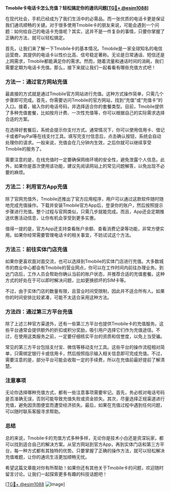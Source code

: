 **Tmobile卡电话卡怎么充值？轻松搞定你的通讯问题[[TG💪+ @esim1088](https://t.me/s/esim1088)]**

在现代社会，手机已经成为了我们生活中的必需品。而一张优质的电话卡更是保证我们通讯顺畅的关键。对于很多使用Tmobile卡的朋友来说，可能会遇到一个问题：如何给自己的电话卡充值呢？其实，这并不是一件复杂的事情，只要你掌握了正确的方法，就可以轻松搞定。

首先，让我们来了解一下Tmobile卡的基本情况。Tmobile是一家全球知名的电信运营商，其提供的电话卡以性价比高、信号稳定著称。无论是日常通话、短信还是上网需求，Tmobile都能满足你的需求。然而，随着流量和通话时间的消耗，我们需要定期为电话卡充值。那么，接下来就让我们一起看看有哪些充值方式吧！

### 方法一：通过官方网站充值

最直接的方式就是通过Tmobile官方网站进行充值。这种方式操作简单，只需几个步骤即可完成。首先，你需要访问Tmobile的官方网站，找到“充值”或“充值卡”的入口。接着，输入你的电话号码，并选择适合你的套餐类型。目前，Tmobile提供了多种充值套餐，比如按月计费、一次性充值等，你可以根据自己的实际需求选择合适的方案。

在选择好套餐后，系统会提示你支付方式。通常情况下，你可以使用信用卡、借记卡或者PayPal等在线支付工具。填写完支付信息后，点击确认按钮，系统会自动处理你的请求。一般来说，充值会在几分钟内生效，之后你就可以继续享受Tmobile的服务了。

需要注意的是，在线充值时一定要确保网络环境的安全性，避免泄露个人信息。此外，如果你是首次使用该功能，建议先阅读网站上的常见问题解答，以免出现不必要的麻烦。

### 方法二：利用官方App充值

除了官网充值外，Tmobile还推出了官方应用程序，用户可以通过这款软件随时随地完成充值操作。下载并安装Tmobile官方App后，登录你的账户，然后按照提示步骤进行充值。整个过程与官网类似，只需几步就能完成。而且，App还会定期推送优惠活动信息，让你有机会享受到更多实惠。

值得一提的是，官方App还支持查看账户余额、查看消费记录等功能，非常方便实用。如果你经常需要管理电话卡的相关事宜，不妨试试这个方法。

### 方法三：前往实体门店充值

如果你更喜欢面对面交流，也可以选择到Tmobile的实体门店进行充值。大多数城市的商业中心都会有Tmobile的营业网点，你可以在工作时间内前往办理业务。到达门店后，工作人员会帮助你确认当前的账户状态，并推荐合适的充值套餐。这种方式的好处在于可以即时解决问题，比如更换损坏的SIM卡等。

不过，由于实体门店的数量有限，且营业时间受限制，因此并不适合所有人。如果你的时间安排比较紧凑，可能不太适合采用这种方法。

### 方法四：通过第三方平台充值

除了上述三种官方渠道外，还有一些第三方平台也提供Tmobile卡的充值服务。这些平台通常会提供额外的折扣或积分奖励，吸引用户选择它们作为充值途径。不过，在使用这类服务之前，一定要仔细核实平台的资质和信誉度，以免上当受骗。

常见的第三方平台包括支付宝、微信等移动支付工具。这些平台的操作流程相对简单，只需绑定银行卡或信用卡，然后按照指示输入相关信息即可完成充值。不过，需要注意的是，部分平台可能会收取一定的手续费，所以在充值前最好提前了解清楚。

### 注意事项

无论你选择哪种充值方式，都有一些注意事项需要牢记。首先，务必核对电话号码是否准确无误，否则可能导致充值失败或资金损失。其次，尽量选择正规渠道进行充值，避免因贪图便宜而遭受经济损失。最后，如果在充值过程中遇到任何问题，可以随时联系客服寻求帮助。

### 总结

总的来说，Tmobile卡的充值方式多种多样，无论你是技术小白还是资深玩家，都可以找到适合自己的解决方案。从官方网站到官方App，再到实体门店和第三方平台，每一种方式都有其独特的优势。只要掌握了正确的操作方法，就可以轻松解决充值难题，让你的通讯生活更加顺畅无忧。

希望这篇文章能对你有所帮助！如果你还有其他关于Tmobile卡的问题，欢迎随时留言讨论。让我们一起探索更多有趣的科技话题吧！

[[TG💪+ @esim1088](https://t.me/s/esim1088) ![Image](https://i.postimg.cc/4NQfJmqS/Snipaste-2025-05-13-00-14-12.png)]